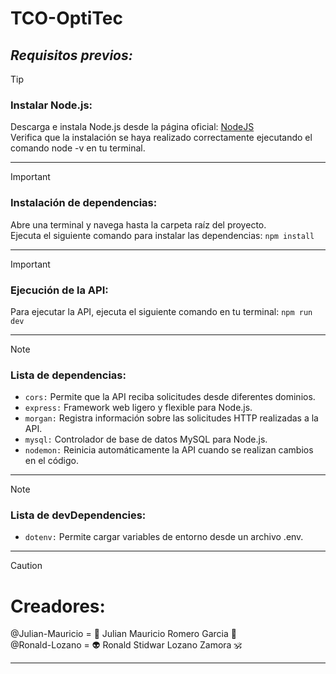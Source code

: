 # **TCO-OptiTec**

## *Requisitos previos:*

> [!TIP]
> ### Instalar Node.js:
> Descarga e instala Node.js desde la página oficial: 
[NodeJS](https://nodejs.org/en/download)
\
> Verifica que la instalación se haya realizado correctamente ejecutando el comando node -v en tu terminal.

------------------------------------------------------------------------------ 

> [!IMPORTANT]
> ### Instalación de dependencias:
> Abre una terminal y navega hasta la carpeta raíz del proyecto.
\
> Ejecuta el siguiente comando para instalar las dependencias:
`npm install`

------------------------------------------------------------------------------ 

> [!IMPORTANT]
> ### Ejecución de la API:
> Para ejecutar la API, ejecuta el siguiente comando en tu terminal:
`npm run dev`

------------------------------------------------------------------------------ 

> [!NOTE]
> ### Lista de dependencias:
> * `cors:` Permite que la API reciba solicitudes desde diferentes dominios.
> * `express:` Framework web ligero y flexible para Node.js.
> * `morgan:` Registra información sobre las solicitudes HTTP realizadas a la API.
> * `mysql:` Controlador de base de datos MySQL para Node.js.
> * `nodemon:` Reinicia automáticamente la API cuando se realizan cambios en el código.

------------------------------------------------------------------------------ 

> [!NOTE]
> ### Lista de devDependencies:
> * `dotenv:` Permite cargar variables de entorno desde un archivo .env.

------------------------------------------------------------------------------ 

> [!CAUTION]
> # Creadores:
> @Julian-Mauricio = :gem: Julian Mauricio Romero Garcia :trident:
\
> @Ronald-Lozano = :alien: Ronald Stidwar Lozano Zamora :om:

------------------------------------------------------------------------------ 

